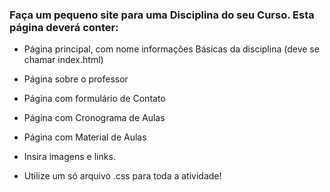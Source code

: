 ### Faça um pequeno site para uma Disciplina do seu Curso. Esta página deverá conter:

- Página principal, com nome informações Básicas da disciplina (deve se chamar index.html)

- Página sobre o professor

- Página com formulário de Contato

- Página com Cronograma de Aulas

- Página com Material de Aulas

- Insira imagens e links.

- Utilize um só arquivo .css para toda a atividade!

